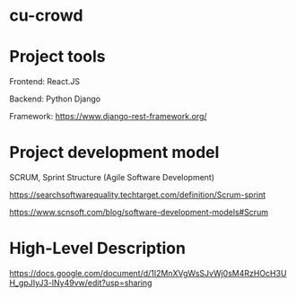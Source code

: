 # cu-crowd


# Project tools

Frontend: React.JS

Backend: Python Django

Framework: https://www.django-rest-framework.org/


# Project development model

SCRUM, Sprint Structure (Agile Software Development)

https://searchsoftwarequality.techtarget.com/definition/Scrum-sprint

https://www.scnsoft.com/blog/software-development-models#Scrum


# High-Level Description

https://docs.google.com/document/d/1I2MnXVgWsSJvWj0sM4RzHOcH3UH_gpJIyJ3-lNy49vw/edit?usp=sharing
